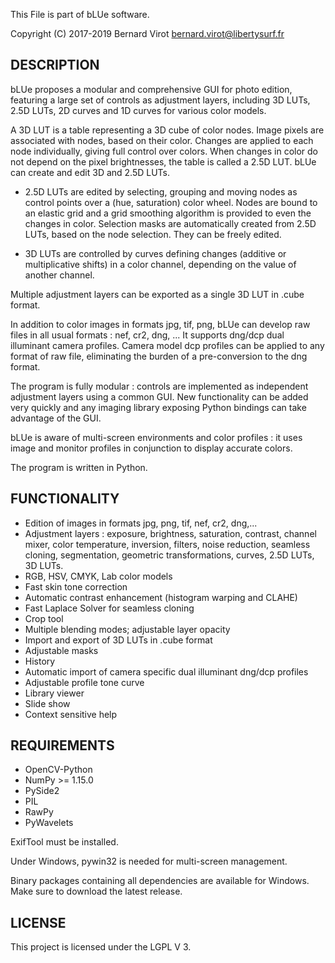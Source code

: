 This File is part of bLUe software.

Copyright (C) 2017-2019 Bernard Virot <bernard.virot@libertysurf.fr>

## DESCRIPTION

 bLUe proposes a modular and comprehensive GUI for photo edition, featuring a large set of controls as adjustment layers, including
3D LUTs, 2.5D LUTs, 2D curves and 1D curves for various color models.

A 3D LUT is a table representing a 3D cube of color nodes. Image pixels are associated
with nodes, based on their color. Changes are applied to each node individually,
giving full control over colors. When changes in color do not depend on the pixel brightnesses,
the table is called a 2.5D LUT. bLUe can create and edit 3D and 2.5D LUTs.

  * 2.5D LUTs are edited by selecting, grouping and moving nodes as control points over
a (hue, saturation) color wheel. Nodes are bound to an elastic grid and a grid smoothing algorithm is provided
to even the changes in color. Selection masks are automatically created from 2.5D LUTs, based on the node selection. 
They can be freely edited.

 * 3D LUTs are controlled by curves defining changes (additive or multiplicative shifts)
in a color channel, depending on the value of another channel. 

Multiple adjustment layers can be exported as a single 3D LUT in .cube format.

In addition to color images in formats jpg, tif, png, bLUe can develop raw files in all usual formats : nef, cr2, dng, ...
It supports dng/dcp dual illuminant camera profiles. Camera model dcp profiles can be applied to any format
of raw file, eliminating the burden of a pre-conversion to the dng format.

The program is fully modular : controls are implemented as independent
adjustment layers using a common GUI. New functionality can be added very quickly and
any imaging library exposing Python bindings can take advantage of the GUI.

bLUe is aware of multi-screen environments and color profiles : it uses image and
monitor profiles in conjunction to display accurate colors.

The program is written in Python.

## FUNCTIONALITY

* Edition of images in formats jpg, png, tif, nef, cr2, dng,...
* Adjustment layers : exposure, brightness, saturation, contrast, channel mixer, color temperature, inversion, filters, noise reduction,
seamless cloning, segmentation, geometric transformations, curves, 2.5D LUTs, 3D LUTs.
* RGB, HSV, CMYK, Lab color models
* Fast skin tone correction
* Automatic contrast enhancement (histogram warping and CLAHE)
* Fast Laplace Solver for seamless cloning
* Crop tool
* Multiple blending modes; adjustable layer opacity
* Import and export of 3D LUTs in .cube format
* Adjustable masks
* History
* Automatic import of camera specific dual illuminant dng/dcp profiles
* Adjustable profile tone curve
* Library viewer
* Slide show
* Context sensitive help

## REQUIREMENTS

* OpenCV-Python
* NumPy >= 1.15.0
* PySide2
* PIL
* RawPy
* PyWavelets

ExifTool must be installed.

Under Windows,  pywin32 is needed for multi-screen management.

Binary packages containing all dependencies are available for Windows.
Make sure to download the latest release.

## LICENSE

 This project is licensed under the LGPL V 3.


